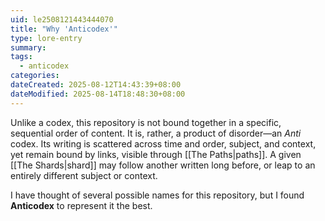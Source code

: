 ```yaml
---
uid: le2508121443444070
title: "Why 'Anticodex'"
type: lore-entry
summary: 
tags:
  - anticodex
categories: 
dateCreated: 2025-08-12T14:43:39+08:00
dateModified: 2025-08-14T18:48:30+08:00
---
```

Unlike a codex, this repository is not bound together in a specific, sequential order of content. It is, rather, a product of disorder—an *Anti* codex. Its writing is scattered across time and order, subject, and context, yet remain bound by links, visible through [[The Paths|paths]]. A given [[The Shards|shard]] may follow another written long before, or leap to an entirely different subject or context. 

I have thought of several possible names for this repository, but I found **Anticodex** to represent it the best.
